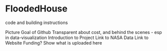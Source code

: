 # FloodedHouse
code and building instructions


Picture
Goal of Github
Transparent about cost, and behind the scenes - esp in data-visualization
Introduction to Project
Link to NASA Data
Link to Website
Funding?
Show what is uploaded here
